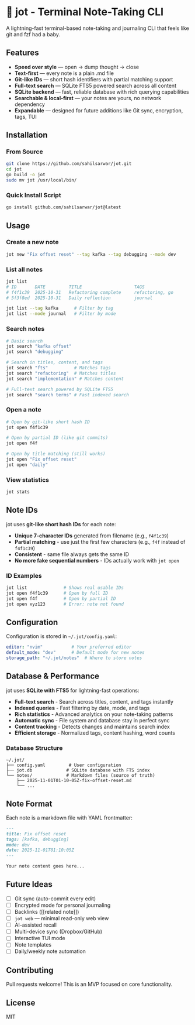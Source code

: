 # 🧱 jot - Terminal Note-Taking CLI

A lightning-fast terminal-based note-taking and journaling CLI that feels like git and fzf had a baby.

## Features

- **Speed over style** — open → dump thought → close
- **Text-first** — every note is a plain .md file
- **Git-like IDs** — short hash identifiers with partial matching support
- **Full-text search** — SQLite FTS5 powered search across all content
- **SQLite backend** — fast, reliable database with rich querying capabilities
- **Searchable & local-first** — your notes are yours, no network dependency
- **Expandable** — designed for future additions like Git sync, encryption, tags, TUI

## Installation

### From Source

```bash
git clone https://github.com/sahilsarwar/jot.git
cd jot
go build -o jot
sudo mv jot /usr/local/bin/
```

### Quick Install Script

```bash
go install github.com/sahilsarwar/jot@latest
```

## Usage

### Create a new note
```bash
jot new "Fix offset reset" --tag kafka --tag debugging --mode dev
```

### List all notes
```bash
jot list
# ID       DATE         TITLE                    TAGS
# f4f1c39  2025-10-31   Refactoring complete     refactoring, go
# 5f3f8ed  2025-10-31   Daily reflection         journal

jot list --tag kafka      # Filter by tag
jot list --mode journal   # Filter by mode
```

### Search notes
```bash
# Basic search
jot search "kafka offset"
jot search "debugging"

# Search in titles, content, and tags
jot search "fts"          # Matches tags
jot search "refactoring"  # Matches titles
jot search "implementation" # Matches content

# Full-text search powered by SQLite FTS5
jot search "search terms" # Fast indexed search
```

### Open a note
```bash
# Open by git-like short hash ID
jot open f4f1c39

# Open by partial ID (like git commits)
jot open f4f

# Open by title matching (still works)
jot open "Fix offset reset"
jot open "daily"
```

### View statistics
```bash
jot stats
```

## Note IDs

jot uses **git-like short hash IDs** for each note:

- **Unique 7-character IDs** generated from filename (e.g., `f4f1c39`)
- **Partial matching** - use just the first few characters (e.g., `f4f` instead of `f4f1c39`)
- **Consistent** - same file always gets the same ID
- **No more fake sequential numbers** - IDs actually work with `jot open`

### ID Examples
```bash
jot list              # Shows real usable IDs
jot open f4f1c39      # Open by full ID
jot open f4f          # Open by partial ID
jot open xyz123       # Error: note not found
```

## Configuration

Configuration is stored in `~/.jot/config.yaml`:

```yaml
editor: "nvim"           # Your preferred editor
default_mode: "dev"      # Default mode for new notes
storage_path: "~/.jot/notes"  # Where to store notes
```

## Database & Performance

jot uses **SQLite with FTS5** for lightning-fast operations:

- **Full-text search** - Search across titles, content, and tags instantly
- **Indexed queries** - Fast filtering by date, mode, and tags  
- **Rich statistics** - Advanced analytics on your note-taking patterns
- **Automatic sync** - File system and database stay in perfect sync
- **Content tracking** - Detects changes and maintains search index
- **Efficient storage** - Normalized tags, content hashing, word counts

### Database Structure
```
~/.jot/
├── config.yaml         # User configuration
├── jot.db             # SQLite database with FTS index
└── notes/             # Markdown files (source of truth)
    ├── 2025-11-01T01-10-05Z-fix-offset-reset.md
    └── ...
```

## Note Format

Each note is a markdown file with YAML frontmatter:

```markdown
---
title: Fix offset reset
tags: [kafka, debugging]
mode: dev
date: 2025-11-01T01:10:05Z
---

Your note content goes here...
```

## Future Ideas

- [ ] Git sync (auto-commit every edit)
- [ ] Encrypted mode for personal journaling  
- [ ] Backlinks ([[related note]])
- [ ] `jot web` — minimal read-only web view
- [ ] AI-assisted recall
- [ ] Multi-device sync (Dropbox/GitHub)
- [ ] Interactive TUI mode
- [ ] Note templates
- [ ] Daily/weekly note automation

## Contributing

Pull requests welcome! This is an MVP focused on core functionality.

## License

MIT